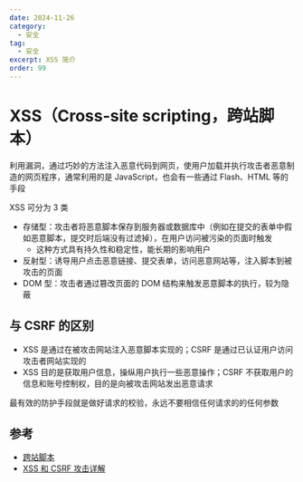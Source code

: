 ```yaml
---
date: 2024-11-26
category:
  - 安全
tag:
  - 安全
excerpt: XSS 简介
order: 99
---
```


# XSS（Cross-site scripting，跨站脚本）

利用漏洞，通过巧妙的方法注入恶意代码到网页，使用户加载并执行攻击者恶意制造的网页程序，通常利用的是 JavaScript，也会有一些通过 Flash、HTML 等的手段

XSS 可分为 3 类

- 存储型：攻击者将恶意脚本保存到服务器或数据库中（例如在提交的表单中假如恶意脚本，提交时后端没有过滤掉），在用户访问被污染的页面时触发
  - 这种方式具有持久性和稳定性，能长期的影响用户
- 反射型：诱导用户点击恶意链接、提交表单，访问恶意网站等，注入脚本到被攻击的页面
- DOM 型：攻击者通过篡改页面的 DOM 结构来触发恶意脚本的执行，较为隐蔽

## 与 CSRF 的区别

- XSS 是通过在被攻击网站注入恶意脚本实现的；CSRF 是通过已认证用户访问攻击者网站实现的
- XSS 目的是获取用户信息，操纵用户执行一些恶意操作；CSRF 不获取用户的信息和账号控制权，目的是向被攻击网站发出恶意请求

最有效的防护手段就是做好请求的校验，永远不要相信任何请求的的任何参数

## 参考

- [跨站脚本](https://zh.wikipedia.org/wiki/%E8%B7%A8%E7%B6%B2%E7%AB%99%E6%8C%87%E4%BB%A4%E7%A2%BC)
- [XSS 和 CSRF 攻击详解](https://juejin.cn/post/6945277278347591688)
